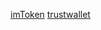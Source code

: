 [imToken](https://docs.token.im/dapp-sdk/en/)
[trustwallet](https://developer.trustwallet.com/trust-sdk/trust-sdk-specs)